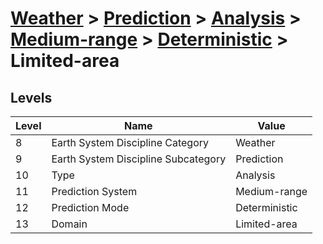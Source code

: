 # [Weather](../../../../..) > [Prediction](../../../..) > [Analysis](../../..) > [Medium-range](../..) > [Deterministic](..) > Limited-area

## Levels

| Level | Name | Value |
|-----|-----|-----|
| 8 | Earth System Discipline Category | Weather |
| 9 | Earth System Discipline Subcategory | Prediction |
| 10 | Type | Analysis |
| 11 | Prediction System | Medium-range |
| 12 | Prediction Mode | Deterministic |
| 13 | Domain | Limited-area |
